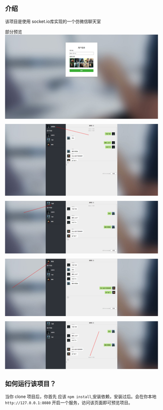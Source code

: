 ## 介绍

该项目是使用 socket.io库实现的一个仿微信聊天室

部分预览
![登录](./public/images/readme/login.png)

![预览1](./public/images/readme/1.png)

![预览2](./public/images/readme/2.png)

![预览3](./public/images/readme/3.png)

![预览4](./public/images/readme/4.png)


## 如何运行该项目？

当你 clone 项目后，你首先 应该 `npm install`,安装依赖，安装过后。会在你本地 `http://127.0.0.1:8080` 开启一个服务，访问该页面即可预览项目。